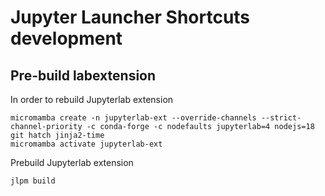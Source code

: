 # Jupyter Launcher Shortcuts development

## Pre-build labextension

In order to rebuild Jupyterlab extension

```
micromamba create -n jupyterlab-ext --override-channels --strict-channel-priority -c conda-forge -c nodefaults jupyterlab=4 nodejs=18 git hatch jinja2-time
micromamba activate jupyterlab-ext
```

Prebuild Jupyterlab extension
```
jlpm build
```
